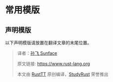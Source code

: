# 常用模版


## 声明模版
以下声明模版请放置在翻译文章的末尾位置。

> 译者：[孙飞 Sunface](https://im.dev)
>
> 原文链接: https://www.rust-lang.org
>
> 本文由 [RustTT](https://rusttt.org) 原创编译，[StudyRust](https://studyrust.org) 荣誉推出
